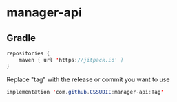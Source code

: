 # manager-api

## Gradle
```java
repositories {
    maven { url 'https://jitpack.io' }
}
```


Replace "tag" with the release or commit you want to use
```java
implementation 'com.github.CSSUDII:manager-api:Tag'
```
